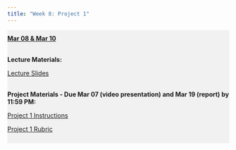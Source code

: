 ```yaml
---
title: "Week 8: Project 1"
---
```


<div style="background-color:rgba(0, 0, 0, 0.0470588); text-align:left; vertical-align: middle; padding:10px 0;">
<b><u>Mar 08 & Mar 10</u></b> <br> <br>

<b>Lecture Materials:</b> <br>


<a  href="/materials/unit_01/week_04/lecture_01_week_04.html" target="_blank">Lecture Slides</a> <br> <br>




<b>Project Materials - Due Mar 07 (video presentation) and Mar 19 (report) by 11:59 PM:</b> <br>

<a  href="/materials/unit_01/week_03/ps7.html" target="_blank">Project 1 Instructions</a> <br> 

<a  href="/materials/unit_01/week_03/project_1_rubric.html" target="_blank">Project 1 Rubric</a> <br> 



</div>

<br> 
